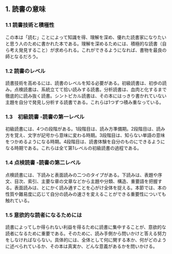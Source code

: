 ## 1. 読書の意味
### 1.1 読書技術と積極性
この本は「読む」ことによって知識を得、理解を深め、優れた読書家になりたいと思う人のために書かれた本である。理解を深めるためには、積極的な読書（自ら考え発見すること）が求められる。これができるようになれば、書物を最良の師となるだろう。

### 1.2 読書のレベル
読書技術を高めるには、読書のレベルを知る必要がある。初級読書は、初歩の読み。点検読書は、系統立てて拾い読みする読書。分析読書は、血肉と化するまで徹底的に読み抜く読書。シントピカル読書は、その本にはっきり書かれていない主題を自分で発見し分析する読書である。これらは1つずつ積み重なっている。

### 1.3　初級読書 -読書の第一レベル
初級読書には、4つの段階がある。1段階目は、読み方準備期。2段階目は、読み方を覚え、文字が記号から意味に変わる時期。3段階目は、知らない単語の意味をつかめるようになる時期。4段階目は、読書体験を自分のものにできるようになる時期である。これらは全て第1レベルの初級読書の過程である。

### 1.4 点検読書 -読書の第二レベル
点検読書には、下読みと表面読みの二つのタイプがある。下読みは、表題や序文、目次、索引、主要な章の文章などから主題や分類、構造、重要語を把握する。表面読みは、とにかく読み通すことを心がけ全体を捉える。本節では、本の性質や難易度に応じて自分の読みの速さを変えることができる重要性についても触れている。

### 1.5 意欲的な読者になるためには
読書によってしか得られない利益を得るために読書に集中することが、意欲的な読者になるために重要である。そのために、読み手側から問いかけと答える努力をしなければならない。具体的には、全体として何に関する本か、何がどのように述べられているか、その本は真実か、どんな意義があるかを問いかける。
